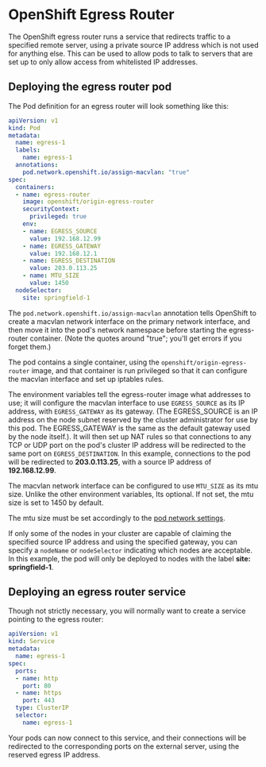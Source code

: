 # OpenShift Egress Router

The OpenShift egress router runs a service that redirects traffic to a
specified remote server, using a private source IP address which is
not used for anything else. This can be used to allow pods to talk to
servers that are set up to only allow access from whitelisted IP
addresses.

## Deploying the egress router pod

The Pod definition for an egress router will look something like this:

```yaml
apiVersion: v1
kind: Pod
metadata:
  name: egress-1
  labels:
    name: egress-1
  annotations:
    pod.network.openshift.io/assign-macvlan: "true"
spec:
  containers:
  - name: egress-router
    image: openshift/origin-egress-router
    securityContext:
      privileged: true
    env:
    - name: EGRESS_SOURCE
      value: 192.168.12.99
    - name: EGRESS_GATEWAY
      value: 192.168.12.1
    - name: EGRESS_DESTINATION
      value: 203.0.113.25
    - name: MTU_SIZE
      value: 1450
  nodeSelector:
    site: springfield-1
```

The `pod.network.openshift.io/assign-macvlan` annotation tells
OpenShift to create a macvlan network interface on the primary network
interface, and then move it into the pod's network namespace before
starting the egress-router container. (Note the quotes around "true";
you'll get errors if you forget them.)

The pod contains a single container, using the
`openshift/origin-egress-router` image, and that container is run
privileged so that it can configure the macvlan interface and set up
iptables rules.

The environment variables tell the egress-router image what addresses
to use; it will configure the macvlan interface to use `EGRESS_SOURCE`
as its IP address, with `EGRESS_GATEWAY` as its gateway. (The
EGRESS_SOURCE is an IP address on the node subnet reserved by the
cluster administrator for use by this pod. The EGRESS_GATEWAY is the
same as the default gateway used by the node itself.). It will then
set up NAT rules so that connections to any TCP or UDP port on the
pod's cluster IP address will be redirected to the same port on
`EGRESS_DESTINATION`. In this example, connections to the pod will be
redirected to **203.0.113.25**, with a source IP address of
**192.168.12.99**.

The macvlan network interface can be configured to use `MTU_SIZE`
as its mtu size. Unlike the other environment variables, Its optional.
If not set, the mtu size is set to 1450 by default.

The mtu size must be set accordingly to the
[pod network settings](https://docs.openshift.org/latest/install_config/configuring_sdn.html#configuring-the-pod-network-on-nodes).

If only some of the nodes in your cluster are capable of claiming the
specified source IP address and using the specified gateway, you can
specify a `nodeName` or `nodeSelector` indicating which nodes are
acceptable. In this example, the pod will only be deployed to nodes
with the label **site: springfield-1**.

## Deploying an egress router service

Though not strictly necessary, you will normally want to create a
service pointing to the egress router:

```yaml
apiVersion: v1
kind: Service
metadata:
  name: egress-1
spec:
  ports:
  - name: http
    port: 80
  - name: https
    port: 443
  type: ClusterIP
  selector:
    name: egress-1
```

Your pods can now connect to this service, and their connections will
be redirected to the corresponding ports on the external server, using
the reserved egress IP address.
